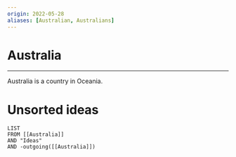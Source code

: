 ```yaml
---
origin: 2022-05-28
aliases: [Australian, Australians]
---
```

# Australia
---
Australia is a country in Oceania. 


# Unsorted ideas
```dataview
LIST 
FROM [[Australia]]
AND "Ideas"
AND -outgoing([[Australia]])
```

